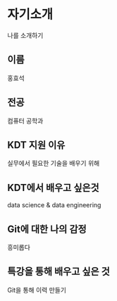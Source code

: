 # 자기소개
나를 소개하기

## 이름
홍효석
## 전공
컴퓨터 공학과
## KDT 지원 이유
실무에서 필요한 기술을 배우기 위해
## KDT에서 배우고 싶은것
data science & data engineering
## Git에 대한 나의 감정
흥미롭다
## 특강을 통해 배우고 싶은 것
Git을 통해 이력 만들기